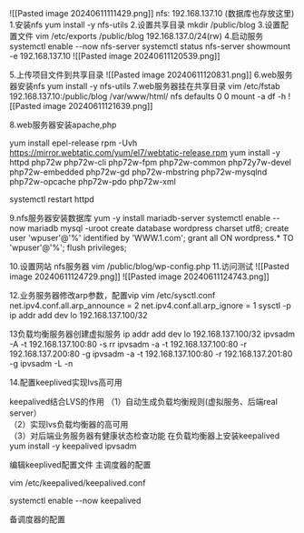 
![[Pasted image 20240611111429.png]]
nfs: 192.168.137.10 (数据库也存放这里)
1.安装nfs
yum install -y nfs-utils
2.设置共享目录
mkdir /public/blog
3.设置配置文件
vim /etc/exports
/public/blog 192.168.137.0/24(rw)
4.启动服务
systemctl enable --now nfs-server
systemctl status nfs-server
showmount -e 192.168.137.10
![[Pasted image 20240611120539.png]]

5.上传项目文件到共享目录
![[Pasted image 20240611120831.png]]
6.web服务器安装nfs
yum install -y nfs-utils
7.web服务器挂在共享目录
vim /etc/fstab\
192.168.137.10:/public/blog  /var/www/html/  nfs defaults 0 0
mount -a 
df -h 
![[Pasted image 20240611121639.png]]

8.web服务器安装apache,php

yum install epel-release
rpm -Uvh https://mirror.webtatic.com/yum/el7/webtatic-release.rpm
yum install -y httpd  php72w php72w-cli php72w-fpm php72w-common php72y7w-devel php72w-embedded php72w-gd php72w-mbstring php72w-mysqlnd php72w-opcache php72w-pdo php72w-xml

systemctl restart httpd

9.nfs服务器安装数据库
yum -y install  mariadb-server
systemctl  enable --now mariadb
mysql -uroot
create database wordpress charset utf8;
create user 'wpuser'@'%' identified by 'WWW.1.com';
grant all ON wordpress.* TO 'wpuser'@'%';
flush privileges;

10.设置网站
nfs服务器
vim /public/blog/wp-config.php
11.访问测试
![[Pasted image 20240611124729.png]]
![[Pasted image 20240611124743.png]]

12.业务服务器修改arp参数，配置vip
vim /etc/sysctl.conf
net.ipv4.conf.all.arp_announce = 2 net.ipv4.conf.all.arp_ignore = 1
sysctl -p
ip addr add dev lo 192.168.137.100/32

13负载均衡服务器创建虚拟服务
ip addr add dev lo 192.168.137.100/32
ipvsadm -A -t 192.168.137.100:80 -s rr
ipvsadm -a -t 192.168.137.100:80 -r 192.168.137.200:80 -g
ipvsadm -a -t 192.168.137.100:80 -r 192.168.137.201:80 -g
ipvsadm -L -n

14.配置keeplived实现lvs高可用

keepalived结合LVS的作用
（1）自动生成负载均衡规则(虚拟服务、后端real server）  
（2）实现lvs负载均衡器的高可用  
（3）对后端业务服务器有健康状态检查功能
在负载均衡器上安装keepalived
yum install -y keepalived ipvsadm

编辑keeplived配置文件
主调度器的配置

vim /etc/keepalived/keepalived.conf 


systemctl enable --now keepalived

备调度器的配置
